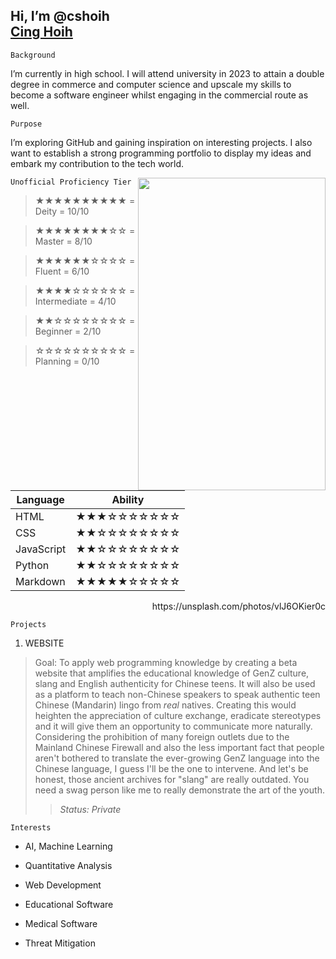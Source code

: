 ## Hi, I’m @cshoih <div class="badge-base LI-profile-badge" data-locale="en_US" data-size="medium" data-theme="dark" data-type="VERTICAL" data-vanity="cinghoih" data-version="v1"><a class="badge-base__link LI-simple-link" href="https://au.linkedin.com/in/cinghoih?trk=profile-badge">Cing Hoih</a></div>
 
`Background`

I’m currently in high school. I will attend university in 2023 to attain a double degree in commerce and computer science and upscale my skills to become a software engineer whilst engaging in the commercial route as well.

`Purpose`

I’m exploring GitHub and gaining inspiration on interesting projects. I also want to establish a strong programming portfolio to display my ideas and embark my contribution to the tech world.

 
`Unofficial Proficiency Tier` <img align="right" width="300" height="500" src="https://images.unsplash.com/photo-1567882885929-0c8bd797559e?ixid=MnwxMjA3fDB8MHxwaG90by1wYWdlfHx8fGVufDB8fHx8&ixlib=rb-1.2.1&auto=format&fit=crop&w=770&q=80">

> ★★★★★★★★★★ = Deity = 10/10

> ★★★★★★★★☆☆ = Master = 8/10

> ★★★★★★☆☆☆☆ = Fluent = 6/10

> ★★★★☆☆☆☆☆☆ = Intermediate = 4/10

> ★★☆☆☆☆☆☆☆☆ = Beginner = 2/10

> ☆☆☆☆☆☆☆☆☆☆ = Planning = 0/10


| Language | Ability |
| ----------- | ----------- |
| HTML |★★★☆☆☆☆☆☆☆ |
| CSS | ★★☆☆☆☆☆☆☆☆ |
| JavaScript |★★☆☆☆☆☆☆☆☆|
| Python | ★★☆☆☆☆☆☆☆☆ |
| Markdown | ★★★★★☆☆☆☆☆ |


<div dir="rtl">https://unsplash.com/photos/vlJ6OKier0c</div>

`Projects`

1. WEBSITE
> Goal: To apply web programming knowledge by creating a beta website that amplifies the educational knowledge of GenZ culture, slang and English authenticity for Chinese teens. It will also be used as a platform to teach non-Chinese speakers to speak authentic teen Chinese (Mandarin) lingo from *real* natives. Creating this would heighten the appreciation of culture exchange, eradicate stereotypes and it will give them an opportunity to communicate more naturally. Considering the prohibition of many foreign outlets due to the Mainland Chinese Firewall and also the less important fact that people aren't bothered to translate the ever-growing GenZ language into the Chinese language, I guess I'll be the one to intervene. And let's be honest, those ancient archives for "slang" are really outdated. You need a swag person like me to really demonstrate the art of the youth.
> >*Status: Private*


`Interests`

* AI, Machine Learning

* Quantitative Analysis

* Web Development 

* Educational Software

* Medical Software

* Threat Mitigation







<!---
cshoih/cshoih is a ✨ special ✨ repository because its `README.md` (this file) appears on your GitHub profile.
You can click the Preview link to take a look at your changes.
--->
